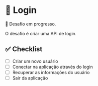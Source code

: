 # 🔐 Login

🚧 Desafio em progresso.

O desafio é criar uma API de login.

## ✅ Checklist

- [ ] Criar um novo usuário
- [ ] Conectar na aplicação através do login
- [ ] Recuperar as informações do usuário
- [ ] Sair da aplicação

